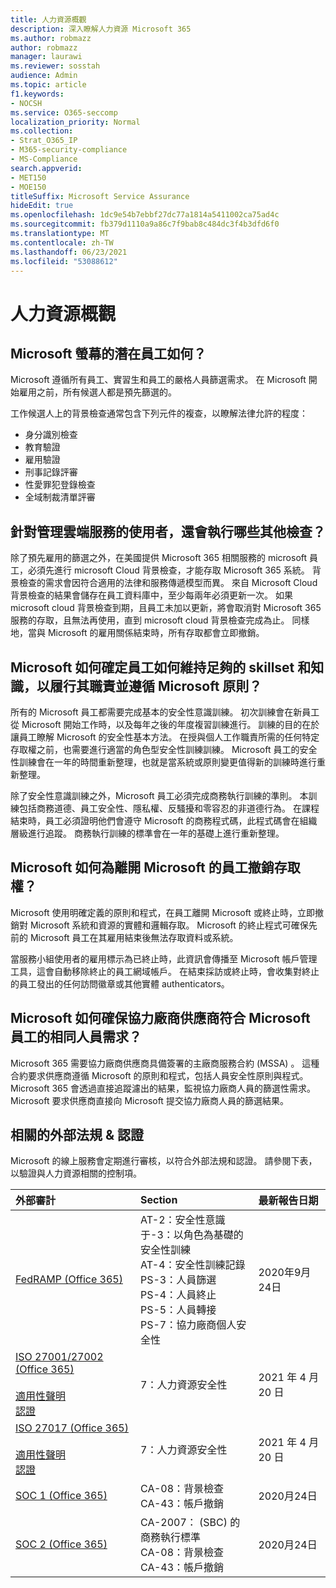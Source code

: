 ```yaml
---
title: 人力資源概觀
description: 深入瞭解人力資源 Microsoft 365
ms.author: robmazz
author: robmazz
manager: laurawi
ms.reviewer: sosstah
audience: Admin
ms.topic: article
f1.keywords:
- NOCSH
ms.service: O365-seccomp
localization_priority: Normal
ms.collection:
- Strat_O365_IP
- M365-security-compliance
- MS-Compliance
search.appverid:
- MET150
- MOE150
titleSuffix: Microsoft Service Assurance
hideEdit: true
ms.openlocfilehash: 1dc9e54b7ebbf27dc77a1814a5411002ca75ad4c
ms.sourcegitcommit: fb379d1110a9a86c7f9bab8c484dc3f4b3dfd6f0
ms.translationtype: MT
ms.contentlocale: zh-TW
ms.lasthandoff: 06/23/2021
ms.locfileid: "53088612"
---
```

# <a name="human-resources-overview"></a>人力資源概觀

## <a name="how-does-microsoft-screen-prospective-employees"></a>Microsoft 螢幕的潛在員工如何？

Microsoft 遵循所有員工、實習生和員工的嚴格人員篩選需求。 在 Microsoft 開始雇用之前，所有候選人都是預先篩選的。

工作候選人上的背景檢查通常包含下列元件的複查，以瞭解法律允許的程度：

- 身分識別檢查
- 教育驗證
- 雇用驗證
- 刑事記錄評審
- 性愛罪犯登錄檢查
- 全域制裁清單評審

## <a name="what-additional-checks-are-performed-for-those-who-manage-cloud-services"></a>針對管理雲端服務的使用者，還會執行哪些其他檢查？

除了預先雇用的篩選之外，在美國提供 Microsoft 365 相關服務的 microsoft 員工，必須先進行 microsoft Cloud 背景檢查，才能存取 Microsoft 365 系統。 背景檢查的需求會因符合適用的法律和服務傳遞模型而異。 來自 Microsoft Cloud 背景檢查的結果會儲存在員工資料庫中，至少每兩年必須更新一次。 如果 microsoft cloud 背景檢查到期，且員工未加以更新，將會取消對 Microsoft 365 服務的存取，且無法再使用，直到 microsoft cloud 背景檢查完成為止。 同樣地，當與 Microsoft 的雇用關係結束時，所有存取都會立即撤銷。

## <a name="how-does-microsoft-ensure-employees-maintain-sufficient-skillset-and-knowledge-to-perform-their-responsibilities-and-follow-microsoft-policies"></a>Microsoft 如何確定員工如何維持足夠的 skillset 和知識，以履行其職責並遵循 Microsoft 原則？

所有的 Microsoft 員工都需要完成基本的安全性意識訓練。 初次訓練會在新員工從 Microsoft 開始工作時，以及每年之後的年度複習訓練進行。 訓練的目的在於讓員工瞭解 Microsoft 的安全性基本方法。 在授與個人工作職責所需的任何特定存取權之前，也需要進行適當的角色型安全性訓練訓練。 Microsoft 員工的安全性訓練會在一年的時間重新整理，也就是當系統或原則變更值得新的訓練時進行重新整理。

除了安全性意識訓練之外，Microsoft 員工必須完成商務執行訓練的準則。 本訓練包括商務道德、員工安全性、隱私權、反騷擾和零容忍的非道德行為。 在課程結束時，員工必須證明他們會遵守 Microsoft 的商務程式碼，此程式碼會在組織層級進行追蹤。 商務執行訓練的標準會在一年的基礎上進行重新整理。

## <a name="how-does-microsoft-revoke-access-for-employees-who-leave-microsoft"></a>Microsoft 如何為離開 Microsoft 的員工撤銷存取權？

Microsoft 使用明確定義的原則和程式，在員工離開 Microsoft 或終止時，立即撤銷對 Microsoft 系統和資源的實體和邏輯存取。 Microsoft 的終止程式可確保先前的 Microsoft 員工在其雇用結束後無法存取資料或系統。

當服務小組使用者的雇用標示為已終止時，此資訊會傳播至 Microsoft 帳戶管理工具，這會自動移除終止的員工網域帳戶。 在結束採訪或終止時，會收集對終止的員工發出的任何訪問徽章或其他實體 authenticators。

## <a name="how-does-microsoft-ensure-third-party-suppliers-meet-the-same-personnel-requirements-as-microsoft-employees"></a>Microsoft 如何確保協力廠商供應商符合 Microsoft 員工的相同人員需求？

Microsoft 365 需要協力廠商供應商具備簽署的主廠商服務合約 (MSSA) 。 這種合約要求供應商遵循 Microsoft 的原則和程式，包括人員安全性原則與程式。 Microsoft 365 會透過直接追蹤濾出的結果，監視協力廠商人員的篩選性需求。 Microsoft 要求供應商直接向 Microsoft 提交協力廠商人員的篩選結果。

## <a name="related-external-regulations--certifications"></a>相關的外部法規 & 認證

Microsoft 的線上服務會定期進行審核，以符合外部法規和認證。 請參閱下表，以驗證與人力資源相關的控制項。

| **外部審計** | **Section** | **最新報告日期** |
|:--------------------|:------------|:-----------------------|  
| [FedRAMP (Office 365) ](https://compliance.microsoft.com/compliancemanager) | AT-2：安全性意識 <br> 于-3：以角色為基礎的安全性訓練 <br> AT-4：安全性訓練記錄 <br> PS-3：人員篩選 <br> PS-4：人員終止 <br> PS-5：人員轉接 <br> PS-7：協力廠商個人安全性 | 2020年9月24日 |
| [ISO 27001/27002 (Office 365) ](https://servicetrust.microsoft.com/ViewPage/MSComplianceGuideV3?command=Download&downloadType=Document&downloadId=8d625374-4f2d-49f8-9d37-a4281ba98222&tab=7027ead0-3d6b-11e9-b9e1-290b1eb4cdeb&docTab=7027ead0-3d6b-11e9-b9e1-290b1eb4cdeb_ISO_Reports) <br><br> [適用性聲明](https://servicetrust.microsoft.com/ViewPage/MSComplianceGuideV3?command=Download&downloadType=Document&downloadId=c0df4ce8-c77e-4183-84eb-c8688470d8b1&tab=7027ead0-3d6b-11e9-b9e1-290b1eb4cdeb&docTab=7027ead0-3d6b-11e9-b9e1-290b1eb4cdeb_ISO_Reports) <br> [認證](https://servicetrust.microsoft.com/ViewPage/MSComplianceGuideV3?command=Download&downloadType=Document&downloadId=1e84a14a-2468-45ac-9412-5e53250d57ec&tab=7027ead0-3d6b-11e9-b9e1-290b1eb4cdeb&docTab=7027ead0-3d6b-11e9-b9e1-290b1eb4cdeb_ISO_Reports) | 7：人力資源安全性 | 2021 年 4 月 20 日 |
| [ISO 27017 (Office 365) ](https://aka.ms/o365iso) <br><br> [適用性聲明](https://aka.ms/o365isosoa) <br> [認證](https://aka.ms/Office365ISO27017Cert) | 7：人力資源安全性 | 2021 年 4 月 20 日 |
| [SOC 1 (Office 365) ](https://servicetrust.microsoft.com/ViewPage/MSComplianceGuideV3?command=Download&downloadType=Document&downloadId=90df3f9c-3aaf-4dbf-99d0-ca9f2991721b&tab=7027ead0-3d6b-11e9-b9e1-290b1eb4cdeb&docTab=7027ead0-3d6b-11e9-b9e1-290b1eb4cdeb_SOC_%2F_SSAE_16_Reports) | CA-08：背景檢查 <br> CA-43：帳戶撤銷 | 2020月24日 |
| [SOC 2 (Office 365) ](https://servicetrust.microsoft.com/ViewPage/MSComplianceGuideV3?command=Download&downloadType=Document&downloadId=a73c1738-7892-42b7-acd3-87b6371c53f6&tab=7027ead0-3d6b-11e9-b9e1-290b1eb4cdeb&docTab=7027ead0-3d6b-11e9-b9e1-290b1eb4cdeb_SOC_%2F_SSAE_16_Reports) | CA-2007： (SBC) 的商務執行標準 <br> CA-08：背景檢查 <br> CA-43：帳戶撤銷 | 2020月24日 |
